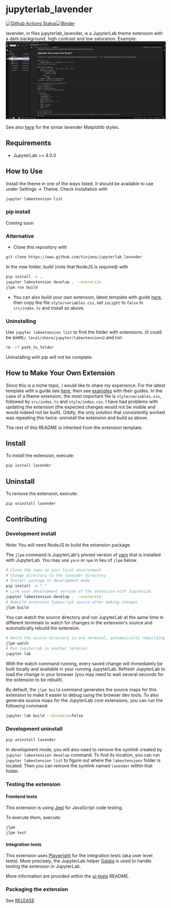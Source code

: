 # jupyterlab_lavender

[![Github Actions Status](https://github.com/tinjano/test-jupyterextension/workflows/Build/badge.svg)](https://github.com/tinjano/test-jupyterextension/actions/workflows/build.yml)[![Binder](https://mybinder.org/badge_logo.svg)](https://mybinder.org/v2/gh/tinjano/test-jupyterextension/main?urlpath=lab)

lavender, in files jupyterlab_lavender, is a JupyterLab theme extension
with a dark background, high contrast and low saturation. Example:
![](screenshots/screenshot-main.png)

See also [here](https://www.github.com/tinjano/matplotlibrc)
for the simiar lavender Matplotlib styles.

## Requirements

- JupyterLab >= 4.0.0

## How to Use
Install the theme in one of the ways listed. It should be
available to use under Settings -> Theme. Check installation
with 

```bash
jupyter labextension list
```

### pip install
Coming soon

### Alternative
- Clone this repository with

```bash
git clone https://www.github.com/tinjano/jupyterlab_lavender
```

In the new folder, build (note that NodeJS is required) with

```bash
pip install -e .
jupyter labextension develop . --overwrite
jlpm run build
```

- You can also build your own extension, latest
template with guide [here](https://github.com/jupyterlab/extension-template),
then copy the file `style/variables.css`, set `isLight` to `false` in `src/index.ts`
and install as above.

### Uninstalling
Use `jupyter labextension list` to find the folder with extensions.
(it could be `$HOME/.local/share/jupyter/labextensions`) and run

```bash
rm -rf path_to_folder
```

Uninstalling with pip will not be complete.

## How to Make Your Own Extension
Since this is a niche topic, I would like to share my experience.
For the latest template with a guide see [here](https://github.com/jupyterlab/extension-template),
then see [examples](https://github.com/jupyterlab/extension-examples) with their guides.
In the case of a theme extension, the most important file is `style/variables.css`, followed
by `src/index.ts` and `style/index.css`. I have had problems with updating the extension (the
expected changes would not be visible and would indeed not be built). 
Oddly, the only solution that consistently worked was repeating this twice:
uninstall the extension and build as above.

The rest of this README is inherited from the extension template.


## Install

To install the extension, execute:

```bash
pip install lavender
```

## Uninstall

To remove the extension, execute:

```bash
pip uninstall lavender
```

## Contributing

### Development install

Note: You will need NodeJS to build the extension package.

The `jlpm` command is JupyterLab's pinned version of
[yarn](https://yarnpkg.com/) that is installed with JupyterLab. You may use
`yarn` or `npm` in lieu of `jlpm` below.

```bash
# Clone the repo to your local environment
# Change directory to the lavender directory
# Install package in development mode
pip install -e "."
# Link your development version of the extension with JupyterLab
jupyter labextension develop . --overwrite
# Rebuild extension Typescript source after making changes
jlpm build
```

You can watch the source directory and run JupyterLab at the same time in different terminals to watch for changes in the extension's source and automatically rebuild the extension.

```bash
# Watch the source directory in one terminal, automatically rebuilding when needed
jlpm watch
# Run JupyterLab in another terminal
jupyter lab
```

With the watch command running, every saved change will immediately be built locally and available in your running JupyterLab. Refresh JupyterLab to load the change in your browser (you may need to wait several seconds for the extension to be rebuilt).

By default, the `jlpm build` command generates the source maps for this extension to make it easier to debug using the browser dev tools. To also generate source maps for the JupyterLab core extensions, you can run the following command:

```bash
jupyter lab build --minimize=False
```

### Development uninstall

```bash
pip uninstall lavender
```

In development mode, you will also need to remove the symlink created by `jupyter labextension develop`
command. To find its location, you can run `jupyter labextension list` to figure out where the `labextensions`
folder is located. Then you can remove the symlink named `lavender` within that folder.

### Testing the extension

#### Frontend tests

This extension is using [Jest](https://jestjs.io/) for JavaScript code testing.

To execute them, execute:

```sh
jlpm
jlpm test
```

#### Integration tests

This extension uses [Playwright](https://playwright.dev/docs/intro) for the integration tests (aka user level tests).
More precisely, the JupyterLab helper [Galata](https://github.com/jupyterlab/jupyterlab/tree/master/galata) is used to handle testing the extension in JupyterLab.

More information are provided within the [ui-tests](./ui-tests/README.md) README.

### Packaging the extension

See [RELEASE](RELEASE.md)
